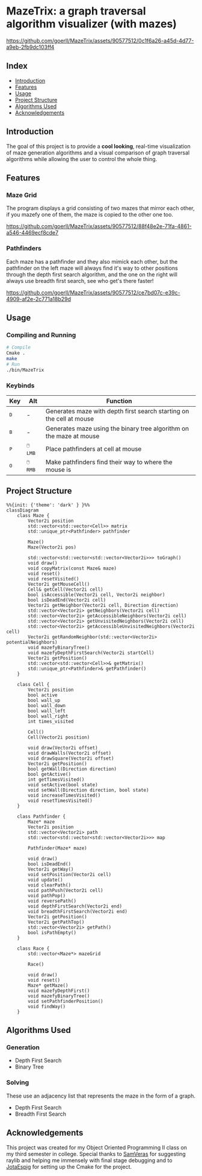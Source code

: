 # MazeTrix: a graph traversal algorithm visualizer (with mazes)


https://github.com/goerll/MazeTrix/assets/90577512/0c1f6a26-a45d-4d77-a9eb-2fb9dc103ff4



## Index
- [Introduction](#introduction)
- [Features](#features)
- [Usage](#description)
- [Project Structure](#project-structure)
- [Algorithms Used](#algorithms-used)
- [Acknowledgements](#acknowledgements)

## Introduction
The goal of this project is to provide a  **cool looking**, real-time visualization of maze generation algorithms and a visual comparison of graph traversal algorithms while allowing the user to control the whole thing.

## Features
### Maze Grid
The program displays a grid consisting of two mazes that mirror each other, if you mazefy one of them, the maze is copied to the other one too.

https://github.com/goerll/MazeTrix/assets/90577512/88f48e2e-71fa-4861-a546-4469ecf8cde7


### Pathfinders
Each maze has a pathfinder and they also mimick each other, but the pathfinder on the left maze will always find it's way to other positions through the depth first search algorithm, and the one on the right will always use breadth first search, see who get's there faster!

https://github.com/goerll/MazeTrix/assets/90577512/ce7bd07c-e39c-4909-af2e-2c771a18b29d

## Usage
### Compiling and Running
``` bash
# Compile
Cmake .
make
# Run
./bin/MazeTrix
```
### Keybinds
| Key | Alt | Function |
| - | - | - |
| <kbd>D</kbd> | - | Generates maze with depth first search starting on the cell at mouse |
| <kbd>B</kbd> | - | Generates maze using the binary tree algorithm on the maze at mouse |
| <kbd>P</kbd> | <kbd>🖱️ LMB</kbd> | Place pathfinders at cell at mouse |
| <kbd>O</kbd> | <kbd>🖱️ RMB</kbd> | Make pathfinders find their way to where the mouse is |

## Project Structure
```mermaid
%%{init: {'theme': 'dark' } }%%
classDiagram
    class Maze {
        Vector2i position
        std::vector<std::vector<Cell>> matrix
        std::unique_ptr<Pathfinder> pathfinder

        Maze()
        Maze(Vector2i pos)

        std::vector<std::vector<std::vector<Vector2i>>> toGraph()
        void draw()
        void copyMatrix(const Maze& maze)
        void reset()
        void resetVisited()
        Vector2i getMouseCell()
        Cell& getCell(Vector2i cell)
        bool isAccessible(Vector2i cell, Vector2i neighbor)
        bool isDeadEnd(Vector2i cell)
        Vector2i getNeighbor(Vector2i cell, Direction direction)
        std::vector<Vector2i> getNeighbors(Vector2i cell)
        std::vector<Vector2i> getAccessibleNeighbors(Vector2i cell)
        std::vector<Vector2i> getUnvisitedNeighbors(Vector2i cell)
        std::vector<Vector2i> getAccessibleUnvisitedNeighbors(Vector2i cell)
        Vector2i getRandomNeighbor(std::vector<Vector2i> potentialNeighbors)
        void mazefyBinaryTree()
        void mazefyDepthFirstSearch(Vector2i startCell)
        Vector2i getPosition()
        std::vector<std::vector<Cell>>& getMatrix()
        std::unique_ptr<Pathfinder>& getPathfinder()
    }

    class Cell {
        Vector2i position
        bool active
        bool wall_up
        bool wall_down
        bool wall_left
        bool wall_right
        int times_visited

        Cell()
        Cell(Vector2i position)

        void draw(Vector2i offset)
        void drawWalls(Vector2i offset)
        void drawSquare(Vector2i offset)
        Vector2i getPosition()
        bool getWall(Direction direction)
        bool getActive()
        int getTimesVisited()
        void setActive(bool state)
        void setWall(Direction direction, bool state)
        void increaseTimesVisited()
        void resetTimesVisited()
    }

    class Pathfinder {
        Maze* maze
        Vector2i position
        std::vector<Vector2i> path
        std::vector<std::vector<std::vector<Vector2i>>> map

        Pathfinder(Maze* maze)

        void draw()
        bool isDeadEnd()
        Vector2i getWay()
        void setPosition(Vector2i cell)
        void update()
        void clearPath()
        void pathPush(Vector2i cell)
        void pathPop()
        void reversePath()
        void depthFirstSearch(Vector2i end)
        void breadthFirstSearch(Vector2i end)
        Vector2i getPosition()
        Vector2i getPathTop()
        std::vector<Vector2i> getPath()
        bool isPathEmpty()
    }

    class Race {
        std::vector<Maze*> mazeGrid

        Race()

        void draw()
        void reset()
        Maze* getMaze()
        void mazefyDepthFirst()
        void mazefyBinaryTree()
        void setPathfinderPosition()
        void findWay()
    }
```

## Algorithms Used
### Generation
- Depth First Search
- Binary Tree
### Solving
These use an adjacency list that represents the maze in the form of a graph.
- Depth First Search
- Breadth First Search

## Acknowledgements
This project was created for my Object Oriented Programming II class on my third semester in college. Special thanks to [SamVeras](https://www.github.com/SamVeras) for suggesting raylib and helping me immensely with final stage debugging and to [JotaEspig](https://www.github.com/JotaEspig) for setting up the Cmake for the project.
